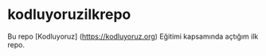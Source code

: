 # kodluyoruzilkrepo
Bu repo [Kodluyoruz] (https://kodluyoruz.org) Eğitimi kapsamında açtığım ilk repo.
